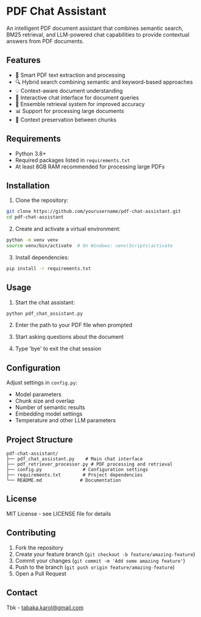# PDF Chat Assistant

An intelligent PDF document assistant that combines semantic search, BM25 retrieval, and LLM-powered chat capabilities to provide contextual answers from PDF documents.

## Features

- 📄 Smart PDF text extraction and processing
- 🔍 Hybrid search combining semantic and keyword-based approaches
- 💡 Context-aware document understanding
- 💬 Interactive chat interface for document queries
- 🚀 Ensemble retrieval system for improved accuracy
- 📊 Support for processing large documents
- 💾 Context preservation between chunks

## Requirements

- Python 3.8+
- Required packages listed in `requirements.txt`
- At least 8GB RAM recommended for processing large PDFs

## Installation

1. Clone the repository:
```bash
git clone https://github.com/yourusername/pdf-chat-assistant.git
cd pdf-chat-assistant
```

2. Create and activate a virtual environment:
```bash
python -m venv venv
source venv/bin/activate  # On Windows: venv\Scripts\activate
```

3. Install dependencies:
```bash
pip install -r requirements.txt
```

## Usage

1. Start the chat assistant:
```bash
python pdf_chat_assistant.py
```

2. Enter the path to your PDF file when prompted

3. Start asking questions about the document

4. Type 'bye' to exit the chat session

## Configuration

Adjust settings in `config.py`:
- Model parameters
- Chunk size and overlap
- Number of semantic results
- Embedding model settings
- Temperature and other LLM parameters

## Project Structure

```
pdf-chat-assistant/
├── pdf_chat_assistant.py    # Main chat interface
├── pdf_retriever_processor.py # PDF processing and retrieval
├── config.py               # Configuration settings
├── requirements.txt        # Project dependencies
└── README.md              # Documentation
```

## License

MIT License - see LICENSE file for details

## Contributing

1. Fork the repository
2. Create your feature branch (`git checkout -b feature/amazing-feature`)
3. Commit your changes (`git commit -m 'Add some amazing feature'`)
4. Push to the branch (`git push origin feature/amazing-feature`)
5. Open a Pull Request

## Contact

Tbk - [tabaka.karol@gmail.com](mailto:your@email.com)
